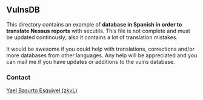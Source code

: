 ## VulnsDB
This directory contains an example of **database in Spanish in order to translate Nessus reports** with secutils. This file is not complete and must be updated continously; also it contains a lot of translation mistakes.

It would be awesome if you could help with translations, corrections and/or more databases from other languages. Any help will be appreciated and you can mail me if you have updates or additions to the vulns database.

### Contact
[Yael Basurto Esquivel (zkvL)](mailto:zkvL7@protonmail.com)
